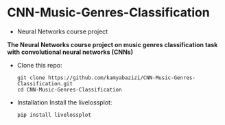 # CNN-Music-Genres-Classification
* Neural Networks course project

 **The Neural Networks course project on music genres classification task with convolutional neural networks (CNNs)**

* Clone this repo:

  ```shell
  git clone https://github.com/kamyabazizi/CNN-Music-Genres-Classification.git
  cd CNN-Music-Genres-Classification
  ```

* Installation
Install the livelossplot:
  ```shell
  pip install livelossplot
  ```

